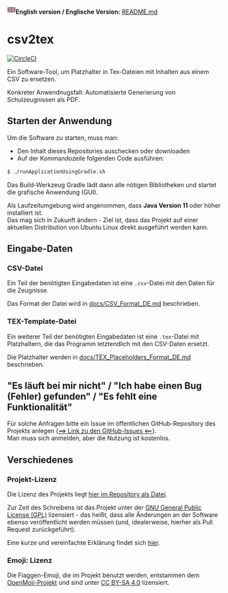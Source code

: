 **<img src="https://raw.githubusercontent.com/SergelsOrg/csv2tex/main/src/main/resources/org/example/csv2tex/ui/openmoji_flag-united-kingdom_1f1ec-1f1e7.png" alt="Flag DE" width="20"/>English version / Englische Version:** [README.md](README.md)

# csv2tex

[![CircleCI](https://circleci.com/gh/SergelsOrg/csv2tex/tree/main.svg?style=shield)](https://circleci.com/gh/SergelsOrg/csv2tex/tree/main)


Ein Software-Tool, um Platzhalter in Tex-Dateien mit Inhalten aus einem CSV zu ersetzen. 

Konkreter Anwendnugsfall: Automatisierte Generierung von Schulzeugnissen als PDF.

## Starten der Anwendung

Um die Software zu starten, muss man:

* Den Inhalt dieses Repositories auschecken oder downloaden 
* Auf der Kommandozeile folgenden Code ausführen: 

```bash
$ ./runApplicationUsingGradle.sh 
```

Das Build-Werkzeug Gradle lädt dann alle nötigen Bibliotheken und startet die grafische Anwendung (GUI).

Als Laufzeitumgebung wird angenommen, dass **Java Version 11** oder höher installiert ist.  
Das mag sich in Zukunft ändern - Ziel ist, dass das Projekt auf einer aktuellen Distribution von Ubuntu Linux direkt 
ausgeführt werden kann.


## Eingabe-Daten

### CSV-Datei

Ein Teil der benötigten Eingabedaten ist eine `.csv`-Datei mit den Daten für die Zeugnisse.

Das Format der Datei wird in [docs/CSV_Format_DE.md](docs/CSV_Format_DE.md) beschrieben.

### TEX-Template-Datei

Ein weiterer Teil der benötigten Eingabedaten ist eine `.tex`-Datei mit Platzhaltern, die das Programm letztendlich mit 
den CSV-Daten ersetzt.

Die Platzhalter werden in [docs/TEX_Placeholders_Format_DE.md](docs/TEX_Placeholders_Format_DE.md) beschrieben.

## "Es läuft bei mir nicht" / "Ich habe einen Bug (Fehler) gefunden" / "Es fehlt eine Funktionalität"

Für solche Anfragen bitte ein Issue im öffentlichen GitHub-Repository des Projekts anlegen
([==> Link zu den GitHub-Issues <==](https://github.com/SergelsOrg/csv2tex/issues)).  
Man muss sich anmelden, aber die Nutzung ist kostenlos.


## Verschiedenes


### Projekt-Lizenz

Die Lizenz des Projekts liegt [hier im Repository als Datei](LICENSE).

Zur Zeit des Schreibens ist das Projekt unter der [GNU General Public License (GPL)](https://www.gnu.org/licenses/gpl-3.0.en.html) 
lizensiert - das heißt, dass alle Änderungen an der Software ebenso veröffentlicht werden müssen
(und, idealerweise, hierher als Pull Request zurückgeführt).

Eine kurze und vereinfachte Erklärung findet sich [hier](https://tldrlegal.com/license/gnu-general-public-license-v3-(gpl-3)).

### Emoji: Lizenz

Die Flaggen-Emoji, die im Projekt benutzt werden, entstammen dem [OpenMoji-Projekt](https://openmoji.org/about/) 
und sind unter [CC BY-SA 4.0](https://creativecommons.org/licenses/by-sa/4.0/) lizensiert.